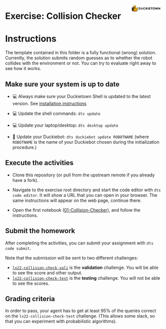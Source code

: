 # **Exercise: Collision Checker**
<img src="./assets/images/dtlogo.png" alt="Duckietown" width="20%" style="margin-top:-75px; display: block; float: right">

# Instructions

The template contained in this folder is a fully functional (wrong) solution. Currently, the solution submits random guesses as to whether the robot collides with the environment or not. You can try to evaluate right away to see how it works.


## Make sure your system is up to date

- 💻 Always make sure your Duckietown Shell is updated to the latest version. See [installation instructions](https://github.com/duckietown/duckietown-shell)

- 💻 Update the shell commands: `dts update`

- 💻 Update your laptop/desktop: `dts desktop update`

- 🚙 Update your Duckiebot: `dts duckiebot update ROBOTNAME` (where `ROBOTNAME` is the name of your Duckiebot chosen during the initialization procedure.)


## Execute the activities

- Clone this repository (or pull from the upstream remote if you already have a fork).

- Navigate to the exercise root directory and start the code editor with `dts code editor`. It will show a URL that you can open in your browser. The same instructions will appear on the web page, continue there.

- Open the first notebook ([01-Collision-Checker](./notebooks/01-Collision-Checker/collision_checker.ipynb)), and follow the instructions.


## Submit the homework

After completing the activities, you can submit your assignment with `dts code submit`.

Note that the submission will be sent to two different challenges:

- [`lx22-collision-check-vali`][vali] is the **validation** challenge. You will be able to see the score and other output.
- [`lx22-collision-check-test`][test] is the **testing** challenge. You will not be able to see the scores.


## Grading criteria

In order to pass, your agent has to get at least 95% of the queries correct on the `lx22-collision-check-test` challenge. 
(This allows some slack, so that you can experiment with probabilistic algorithms).

[vali]: https://challenges.duckietown.org/v4/humans/challenges/lx22-collision-check-vali
[test]: https://challenges.duckietown.org/v4/humans/challenges/lx22-collision-check-test